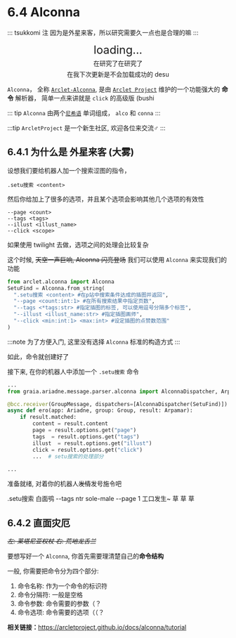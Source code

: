# 6.4 Alconna

::: tsukkomi 注
因为是外星来客，所以研究需要久一点也是合理的嘛
:::

<p align="center" style="font-size: 1.6rem; margin: 5px auto">loading...</p>
<p align="center" style="margin: 5px auto"><Curtain>在研究了在研究了</Curtain></p>
<p align="center" style="margin: 5px auto"><Curtain>在我下次更新是不会加载成功的 desu</Curtain></p>
<Loading></Loading>

`Alconna`， 全称 [`Arclet-Alconna`](https://github.com/ArcletProject/Alconna), 是由 [`Arclet Project`](https://github.com/ArcletProject) 维护的一个功能强大的 **命令** 解析器， 简单一点来讲就是 `click` 的高级版 (bushi

::: tip
`Alconna` 由两个[`尼希语`](http://tieba.baidu.com/p/7268094994) 单词组成， `alco` 和 `conna`
:::

:::tip
`ArcletProject` 是一个新生社区, 欢迎各位来交流♂
:::

## 6.4.1 为什么是 外星来客 (大雾)

设想我们要给机器人加一个搜索涩图的指令，

```
.setu搜索 <content>
```

然后你给加上了很多的选项，并且某个选项会影响其他几个选项的有效性

```
--page <count>
--tags <tags>
--illust <illust_name>
--click <scope>
```

如果使用 twilight 去做，选项之间的处理会比较复杂

这个时候, ~~天空一声巨响, Alconna 闪亮登场~~ 我们可以使用 `Alconna` 来实现我们的功能

```python
from arclet.alconna import Alconna
SetuFind = Alconna.from_string(
  ".setu搜索 <content> #在p站中搜索条件达成的插图并返回",
  "--page <count:int:1> #在所有搜索结果中指定页数",
  "--tags <*tags:str> #指定插图的标签, 可以使用逗号分隔多个标签",
  "--illust <illust_name:str> #指定插图画师",
  "--click <min:int:1> <max:int> #设定插图的点赞数范围"
)
```

:::note
为了方便入门, 这里没有选择 `Alconna` 标准的构造方式
:::

如此，命令就创建好了

接下来, 在你的机器人中添加一个 `.setu搜索` 命令

```python
...
from graia.ariadne.message.parser.alconna import AlconnaDispatcher, Arpamar

@bcc.receiver(GroupMessage, dispatchers=[AlconnaDispatcher(SetuFind)])
async def ero(app: Ariadne, group: Group, result: Arpamar):
    if result.matched:
        content = result.content
        page = result.options.get("page")
        tags  = result.options.get("tags")
        illust  = result.options.get("illust")
        click = result.options.get("click")
        ...  # setu搜索的处理部分
    
...
```

准备就绪, 对着你的机器人~~发情~~发号施令吧

<ChatPanel title="聊天记录">
  <ChatMessage name="群菜鸮" avatar="http://q1.qlogo.cn/g?b=qq&nk=2948531755&s=640">.setu搜索 白面鸮 --tags ntr sole-male --page 1 </ChatMessage>
  <ChatMessage name="EroEroBot" :avatar="$withBase('/avatar/ero.webp')">工口发生~</ChatMessage>
  <ChatMessage name="群菜龙" avatar="http://q1.qlogo.cn/g?b=qq&nk=2544704967&s=640">草</ChatMessage>
  <ChatMessage name="群菜鸡" avatar="http://q1.qlogo.cn/g?b=qq&nk=1450069615&s=640">草</ChatMessage>
  <ChatMessage name="群菜鸮" avatar="http://q1.qlogo.cn/g?b=qq&nk=2948531755&s=640">草</ChatMessage>
</ChatPanel>

## 6.4.2 直面灾厄

_~~左: 莱塔尼亚权杖 右: 荒地龙舌兰~~_

要想写好一个 `Alconna`, 你首先需要理清楚自己的**命令结构**

一般, 你需要把命令分为四个部分:
1. 命令名称: 作为一个命令的标识符  
2. 命令分隔符: 一般是空格
3. 命令参数: 命令需要的参数（？
4. 命令选项: 命令需要的选项（（？ 

**相关链接：**<https://arcletproject.github.io/docs/alconna/tutorial>
